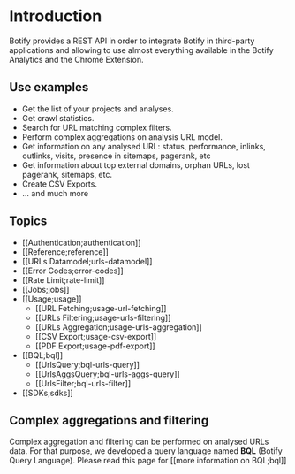 # Introduction

Botify provides a REST API in order to integrate Botify in third-party applications and allowing to use almost everything available in the Botify Analytics and the Chrome Extension.


## Use examples
- Get the list of your projects and analyses.
- Get crawl statistics.
- Search for URL matching complex filters.
- Perform complex aggregations on analysis URL model.
- Get information on any analysed URL: status, performance, inlinks, outlinks, visits, presence in sitemaps, pagerank, etc
- Get information about top external domains, orphan URLs, lost pagerank, sitemaps, etc.
- Create CSV Exports.
- ... and much more


## Topics
- [[Authentication;authentication]]
- [[Reference;reference]]
- [[URLs Datamodel;urls-datamodel]]
- [[Error Codes;error-codes]]
- [[Rate Limit;rate-limit]]
- [[Jobs;jobs]]
- [[Usage;usage]]
  - [[URL Fetching;usage-url-fetching]]
  - [[URLs Filtering;usage-urls-filtering]]
  - [[URLs Aggregation;usage-urls-aggregation]]
  - [[CSV Export;usage-csv-export]]
  - [[PDF Export;usage-pdf-export]]
- [[BQL;bql]]
  - [[UrlsQuery;bql-urls-query]]
  - [[UrlsAggsQuery;bql-urls-aggs-query]]
  - [[UrlsFilter;bql-urls-filter]]
- [[SDKs;sdks]]


## Complex aggregations and filtering
Complex aggregation and filtering can be performed on analysed URLs data. For that purpose, we developed a query language named **BQL** (Botify Query Language). Please read this page for [[more information on BQL;bql]]

